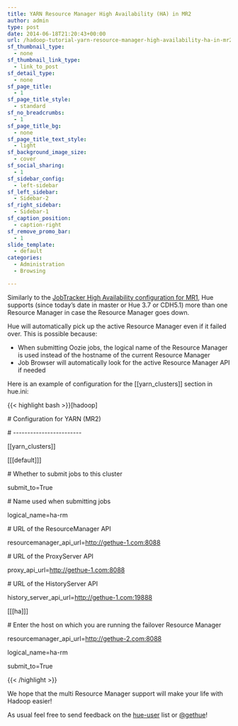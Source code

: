 ```yaml
---
title: YARN Resource Manager High Availability (HA) in MR2
author: admin
type: post
date: 2014-06-18T21:20:43+00:00
url: /hadoop-tutorial-yarn-resource-manager-high-availability-ha-in-mr2/
sf_thumbnail_type:
  - none
sf_thumbnail_link_type:
  - link_to_post
sf_detail_type:
  - none
sf_page_title:
  - 1
sf_page_title_style:
  - standard
sf_no_breadcrumbs:
  - 1
sf_page_title_bg:
  - none
sf_page_title_text_style:
  - light
sf_background_image_size:
  - cover
sf_social_sharing:
  - 1
sf_sidebar_config:
  - left-sidebar
sf_left_sidebar:
  - Sidebar-2
sf_right_sidebar:
  - Sidebar-1
sf_caption_position:
  - caption-right
sf_remove_promo_bar:
  - 1
slide_template:
  - default
categories:
  - Administration
  - Browsing

---
```

Similarly to the [JobTracker High Availability configuration for MR1][1], Hue supports (since today’s date in master or Hue 3.7 or CDH5.1) more than one Resource Manager in case the Resource Manager goes down.

Hue will automatically pick up the active Resource Manager even if it failed over. This is possible because:

  * When submitting Oozie jobs, the logical name of the Resource Manager is used instead of the hostname of the current Resource Manager
  * Job Browser will automatically look for the active Resource Manager API if needed

Here is an example of configuration for the [[yarn_clusters]] section in hue.ini:

{{< highlight bash >}}[hadoop]

\# Configuration for YARN (MR2)

\# ------------------------

[[yarn_clusters]]

[[[default]]]

\# Whether to submit jobs to this cluster

submit_to=True

\# Name used when submitting jobs

logical_name=ha-rm

\# URL of the ResourceManager API

resourcemanager_api_url=http://gethue-1.com:8088

\# URL of the ProxyServer API

proxy_api_url=http://gethue-1.com:8088

\# URL of the HistoryServer API

history_server_api_url=http://gethue-1.com:19888

[[[ha]]]

\# Enter the host on which you are running the failover Resource Manager

resourcemanager_api_url=http://gethue-2.com:8088

logical_name=ha-rm

submit_to=True

{{< /highlight >}}

We hope that the multi Resource Manager support will make your life with Hadoop easier!

As usual feel free to send feedback on the [hue-user][2] list or [@gethue][3]!

 [1]: https://gethue.com/jobtracker-high-availability-ha-in-mr1/
 [2]: http://groups.google.com/a/cloudera.org/group/hue-user
 [3]: https://twitter.com/gethue

